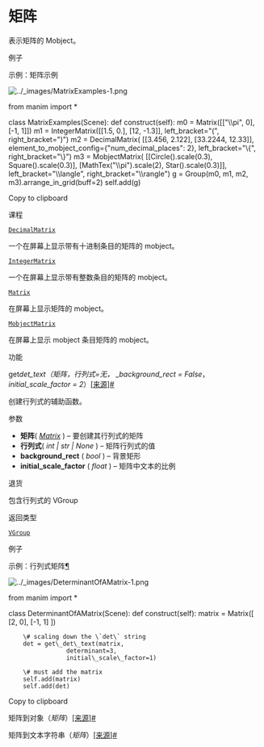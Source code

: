 # 矩阵

表示矩阵的 Mobject。

例子

示例：矩阵示例

![../_images/MatrixExamples-1.png](../_images/MatrixExamples-1.png)

from manim import \*

class MatrixExamples(Scene):
def construct(self):
m0 = Matrix(\[\["\\\pi", 0\], \[-1, 1\]\])
m1 = IntegerMatrix(\[\[1.5, 0.\], \[12, -1.3\]\],
left_bracket="(",
right_bracket=")")
m2 = DecimalMatrix(
\[\[3.456, 2.122\], \[33.2244, 12.33\]\],
element_to_mobject_config={"num_decimal_places": 2},
left_bracket="\\\{",
right_bracket="\\\}")
m3 = MobjectMatrix(
\[\[Circle().scale(0.3), Square().scale(0.3)\],
\[MathTex("\\\pi").scale(2), Star().scale(0.3)\]\],
left_bracket="\\\langle",
right_bracket="\\\rangle")
g = Group(m0, m1, m2, m3).arrange_in_grid(buff=2)
self.add(g)

Copy to clipboard

课程

[`DecimalMatrix`](manim.mobject.matrix.DecimalMatrix.html#manim.mobject.matrix.DecimalMatrix "manim.mobject.matrix.DecimalMatrix")

一个在屏幕上显示带有十进制条目的矩阵的 mobject。

[`IntegerMatrix`](manim.mobject.matrix.IntegerMatrix.html#manim.mobject.matrix.IntegerMatrix "manim.mobject.matrix.IntegerMatrix")

一个在屏幕上显示带有整数条目的矩阵的 mobject。

[`Matrix`](manim.mobject.matrix.Matrix.html#manim.mobject.matrix.Matrix "manim.mobject.matrix.Matrix")

在屏幕上显示矩阵的 mobject。

[`MobjectMatrix`](manim.mobject.matrix.MobjectMatrix.html#manim.mobject.matrix.MobjectMatrix "manim.mobject.matrix.MobjectMatrix")

在屏幕上显示 mobject 条目矩阵的 mobject。

功能

get*det_text（*矩阵*，*行列式=无*， \_background_rect = False*， _initial_scale_factor = 2_）[\[来源\]](../_modules/manim/mobject/matrix.html#get_det_text)[#](#manim.mobject.matrix.get_det_text "此定义的固定链接")

创建行列式的辅助函数。

参数

- **矩阵**( [_Matrix_](manim.mobject.matrix.Matrix.html#manim.mobject.matrix.Matrix "manim.mobject.matrix.Matrix") ) – 要创建其行列式的矩阵
- **行列式**( _int_ _|_ _str_ _|_ _None_ ) – 矩阵行列式的值
- **background_rect** ( _bool_ ) – 背景矩形
- **initial_scale_factor** ( _float_ ) – 矩阵中文本的比例

退货

包含行列式的 VGroup

返回类型

[`VGroup`](manim.mobject.types.vectorized_mobject.VGroup.html#manim.mobject.types.vectorized_mobject.VGroup "manim.mobject.types.vectorized_mobject.VGroup")

例子

示例：行列式矩阵[¶](#determinantofamatrix)

![../_images/DeterminantOfAMatrix-1.png](../_images/DeterminantOfAMatrix-1.png)

from manim import \*

class DeterminantOfAMatrix(Scene):
def construct(self):
matrix = Matrix(\[
\[2, 0\],
\[-1, 1\]
\])

        \# scaling down the \`det\` string
        det = get\_det\_text(matrix,
                    determinant=3,
                    initial\_scale\_factor=1)

        \# must add the matrix
        self.add(matrix)
        self.add(det)

Copy to clipboard

矩阵到对象（_矩阵_）[\[来源\]](../_modules/manim/mobject/matrix.html#matrix_to_mobject)[#](#manim.mobject.matrix.matrix_to_mobject "此定义的固定链接")

矩阵到文本字符串（_矩阵_）[\[来源\]](../_modules/manim/mobject/matrix.html#matrix_to_tex_string)[#](#manim.mobject.matrix.matrix_to_tex_string "此定义的固定链接")
